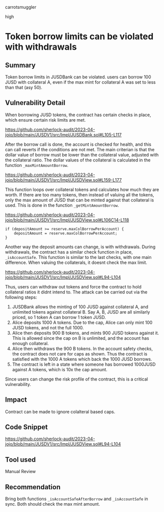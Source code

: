 carrotsmuggler

high

# Token borrow limits can be violated with withdrawals

## Summary

Token borrow limits in JUSDBank can be violated. users can borrow 100 JUSD with collateral A, even if the max mint for collateral A was set to less than that (asy 50).

## Vulnerability Detail

When borrowing JUSD tokens, the contract has certain checks in place, which ensure certain risk limits are met.

https://github.com/sherlock-audit/2023-04-jojo/blob/main/JUSDV1/src/Impl/JUSDBank.sol#L105-L117

After the borrow call is done, the account is checked for health, and this can call reverts if the conditions are not met. The main criterian is that the dollar value of borrow must be lower than the collateral value, adjusted with the collateral ratio. The dollar values of the collateral is calculated in the function `_maxMintAmountBorrow`.

https://github.com/sherlock-audit/2023-04-jojo/blob/main/JUSDV1/src/Impl/JUSDView.sol#L159-L177

This function loops over collateral tokens and calculates how much they are worth. If there are too many tokens, then instead of valuing all the tokens, only the max amount of JUSD that can be minted against that collateral is used. This is done in the function `_getMintAmountBorrow`.

https://github.com/sherlock-audit/2023-04-jojo/blob/main/JUSDV1/src/Impl/JUSDView.sol#L106C14-L118

```solidity
if (depositAmount >= reserve.maxColBorrowPerAccount) {
    depositAmount = reserve.maxColBorrowPerAccount;
}
```

Another way the deposit amounts can change, is with withdrawals. During withdrawals, the contract has a similar check function in place, `_isAccountSafe`.
This function is similar to the last checks, with one main difference. When valuing the collaterals, it doesnt check the max limit.

https://github.com/sherlock-audit/2023-04-jojo/blob/main/JUSDV1/src/Impl/JUSDView.sol#L94-L104

Thus, users can withdraw out tokens and force the contract to hold collateral ratios it didnt intend to. The attack can be carried out via the following steps:

1. JUSDBank allows the minting of 100 JUSD against collateral A, and unlimited tokens against collateral B. Say A, B, JUSD are all similarly priced, so 1 token A can borrow 1 token JUSD.
2. Alice deposits 1000 A tokens. Due to the cap, Alice can only mint 100 JUSD tokens, and not the full 1000.
3. Alice then deposits 900 B tokens, and mints 900 JUSD tokens against it. This is allowed since the cap on B is unlimited, and the account has enough collateral.
4. Alice then withdraws the 900 B tokens. In the account safety checks, the contract does not care for caps as shown. Thus the contract is satisfied with the 1000 A tokens which back the 1000 JUSD borrows.
5. The contract is left in a state where someone has borrowed 1000JUSD against A tokens, which is 10x the cap amount.

Since users can change the risk profile of the contract, this is a critical vulnerability.

## Impact

Contract can be made to ignore colalteral based caps.

## Code Snippet

https://github.com/sherlock-audit/2023-04-jojo/blob/main/JUSDV1/src/Impl/JUSDView.sol#L94-L104

## Tool used

Manual Review

## Recommendation

Bring both functions `_isAccountSafeAfterBorrow` and `_isAccountSafe` in sync. Both should check the max mint amount.
